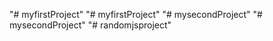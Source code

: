 "# myfirstProject" 
"# myfirstProject" 
"# mysecondProject" 
"# mysecondProject" 
"# randomjsproject" 
